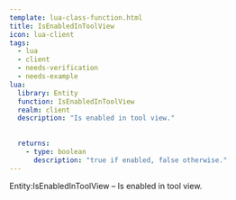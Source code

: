 ```yaml
---
template: lua-class-function.html
title: IsEnabledInToolView
icon: lua-client
tags:
  - lua
  - client
  - needs-verification
  - needs-example
lua:
  library: Entity
  function: IsEnabledInToolView
  realm: client
  description: "Is enabled in tool view."
  
  
  returns:
    - type: boolean
      description: "true if enabled, false otherwise."
---
```


<div class="lua__search__keywords">
Entity:IsEnabledInToolView &#x2013; Is enabled in tool view.
</div>
